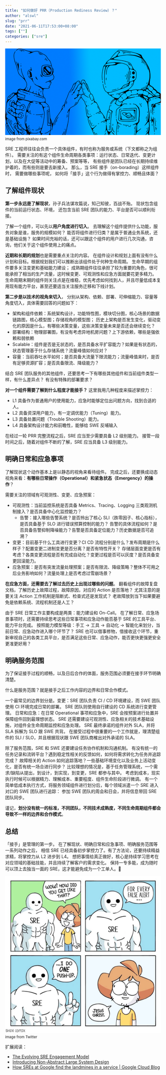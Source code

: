 ```yaml
---
title: "如何做好 PRR（Production Rediness Review）？"
author: "alswl"
slug: "prr"
date: "2021-06-11T17:53:00+08:00"
tags: [""]
categories: ["sre"]
---
```



![prr](../../static/images/upload_dropbox/202106/prr.png)
<small>image from pixabay.com</small>

SRE 工程师往往会负责一个具体组件，有时也称为服务或系统（下文都称之为组件）。
需要关注的有这个组件生命周期各类事项：运行状态、日常迭代、变更计划，以及在大促等活动中的筹备、预案等等，
有些组件是团队已经在长期持续维护着的，而有些则是要去新接入。
那么，当 SRE 接手（on-borading）这样组件时， 需要做哪些事项呢，
如何将「接手」这个行为做得有掌控力、顺畅且体面？


## 了解组件现状

**第一步永远是了解现状**，孙子兵法谋攻篇说，知己知彼，百战不殆。
现状包含组件的当前运行状态、环境，
还包含当前 SRE 团队的能力、平台是否可以顺利衔接。

<!-- more -->

了解一个组件，可以先以**用户角度进行切入**。
去理解这个组件提供什么功能，服务对象是谁，服务的规模如何？
能否将组件进行归类？是属于普通业务系统，还是基础设施？
如果时间充裕的话，还可以跟这个组件的用户进行几次沟通，咨询，他们关于这个组件使用上的痛点。

**近期和长期的规划**也是需要重点关注的内容。
在组件设计和规划上面有没有什么计划和目标。根据规划我们可以推断出该组件处于何种生命周期。
生命早期的组件要多关注变更和基础能力建设；
成熟期组件往往承担了较为重要的角色，很可能承担了相当的生产流量，这时候变更、可观测性和应急方面就要花更多精力。
生命周期末期的组件则关注点是在维稳，优先考虑如何找到人，并且尽量低成本复用现有能力平台，甚至还要适当关注服务迁移和下线计划。


**第二步是以技术的视角来切入**，
分别从架构、依赖、部署、可伸缩能力、容量等角度切入，具体需要回答的问题如下：

- 架构和组件依赖：系统架构设计，功能特性图，模块切分图，核心场景的数据链路图，核心模型图；存储视角的模型图；
  历史上架构是否发生变化，驱动变化的原因是什么，有哪些决策变量，这些决策变量未来是否还会继续变化？
- 部署结构：物理部署图，有没有考虑异地机房问题？上下游依赖，哪些是强依赖和弱依赖
- Scalable：组件是否是无状态的，是否具备水平扩容能力？如果是有状态的，状态管理基于什么存储系统？流量峰值如何应对？
- 容量：当前吞吐水平如何；是否具备大流量下限流能力；流量峰值来时，是否有足够资源扩容；是否具备限流、降级能力？

结合 SRE 团队服务的其他组件，还要思考一下有哪些其他组件和当前组件类型一样，有什么差异点？
有没有特殊的部署要求？


**对一个组件需要了解到什么程度才能接手？** 这里我用几种程度来描述掌控力：

- L1 具备作为普通用户的使用能力，应急时能够定位出问题方向，找到合适的人。
- L2 具备资深用户能力，有一定调优能力（Tuning）能力。
- L3 具备处置问题（Trouble Shooting）能力。
- L4 具备架构设计能力和前瞻性，能够给 SWE 反哺输入

在经过一轮 PRR 完整流程之后，SRE 应当至少需要具备 L2 级别能力。
接管一段时间之后，随着对组件不断的了解，SRE 应当具备 L3 级别能力。


## 明确日常和应急事项

了解现状这个动作基本上是以静态的视角来看待组件。
完成之后，还要换成动态视角来看：**有哪些日常操作（Operational）和紧急状态（Emergency）的操作**？

需要关注的领域有可观测性、变更、应急预案：

- 可观测性：当前监控系统是否具备 Metrics、Tracing、Logging 三类观测机制接入？是否具备中心化监控能力？
  - 告警：接入哪些告警系统？是否拎出了核心 SLI（跌零因子、核心指标），是否具备基于 SLO 进行错误预算控制的能力？
    告警的具体流程如何？是否具备告警抑制降噪能力？告警是否具备定位能力？历史数据是否可追溯？
- 变更：目前基于什么工具进行变更？CI CD 流程分别是什么？发布周期是什么样子？配置变更二进制变更是否分离？是否有特性开关？
  存储层面变更是否有考虑？各类变更流程是否有完成自动化？变更过程是否可以灰度？是否具备变更回滚能力。
- 应急预案：是否有突发流量处理预案；是否有限流、降级策略？整体不可用之后业务影响如何？流量处理上是否考虑过雪崩场景？


**在应急方面，还需要去了解过去历史上出现过哪些的问题**。
翻看组件的故障复盘文档，了解历史上故障过程，故障原因，对应的 Action 是否落地？
尤其注意的是要关注 Action 工作机制是阻断式、检查式还是发现式？
老故障放到当下如果要避免是依赖系统、流程机制还是人工？


由于 SRE 日常工作主要构成是两类：能力建设和 On-Call。
在了解日常、应急场景事项时，还需要持续思考这些日常事项和应急动作能否基于 SRE 的工具平台、能力平台完成。
按照能力模型等级：手工 -> 工具 -> 自动化 -> 智能化来划分，当前日常、应急动作进入哪个环节了？
SRE 也可以借事修物，借接收这个环节，重新审视自己的各类工具平台，是否满足这些日常、应急动作，能否更快更强更安全更准更好用？


## 明确服务范围

为了保证接手过程的顺畅，以及日后合作的体面，服务范围必须要在接手环节明确清楚。

什么是服务范围？就是接手之后工作内容的边界和日常合作模式。

一个最常见的边界划分是。变更：SRE 团队负责 CI / CD 环境建设，而 SWE 团队使用 CI 环境完成日常的部署。
SRE 团队则使用自行建设的 CD 系统进行变更管理。
日常和应急：在日常 Operational 事项和应急中，SRE 会按预案进行处置并保障组件回到最理想状态。
SRE 还需要建设可观测性、应急相关的技术基础设施，对组件全生命周期监控和应急处理。
SRE 最终承诺的组件对外 SLA，并将 SLA 拆解为 SLO 跟 SWE 共背。
在接受过程中很重要的一个工作就是，理清楚组件的 SLI / SLO，并且根据现状跟 SWE 团队商榷出对外承诺的 SLA。

除了服务范围，SRE 和 SWE 还要建设任务协作机制和沟通机制。
有没有统一的任务记录和流转平台？遇到稳定性相关的反馈如何，如何将需求转化为任务并追踪完成？
故障相关的 Action 如何追踪落地？一些基础环境变化以及业务上活动变化，是否有统一场合进行同步？
比较理想的情况是，基于任务管理系统，一个需求/缺陷从提出，到设计，到实现，到变更，SRE 都参与其中。
考虑到成本，现实执行时候可以根据精力、理解成本、重要程度、组件生命阶段进行微调。
有一个简单低成本执行方式，将服务领域组件进行划分后，每个领域派遣一个 SRE 进入对口的 SWE 团队进行追踪：
参加 SWE 团队的周会和日会，并将信息带回 SRE 团队同步。

谨记，**划分没有统一的标准，不同团队，不同技术成熟度，不同生命周期组件都会导致不一样的边界和合作模式**。


## 总结

「接手」是管理的第一步。
在了解现状、明确日常和应急事项、明确服务范围等一系列动作之后，
相信 SRE 已经具备初步掌控力了。有了方法论，还要持续精益求精，将掌控力从 L2 进步到 L4。
想把事情给真正做好，核心是持续学习思考在对应领域的基础技能，并且持续了解客户的需求变化。
保持一专多能，成为随时可以顶上去独当一面的 SRE，这才能避免成为一个工单人。🐶

![sre-push-up](../../static/images/upload_dropbox/202106/sre-push-up.jpg)
<small>image from Twitter</small>

扩展阅读：

- [The Evolving SRE Engagement Model](https://sre.google/sre-book/evolving-sre-engagement-model/)
- [Introducing Non-Abstract Large System Design](https://sre.google/workbook/non-abstract-design/)
- [How SREs at Google find the landmines in a service | Google Cloud Blog](https://cloud.google.com/blog/products/gcp/how-sres-find-the-landmines-in-a-service-cre-life-lessons)

